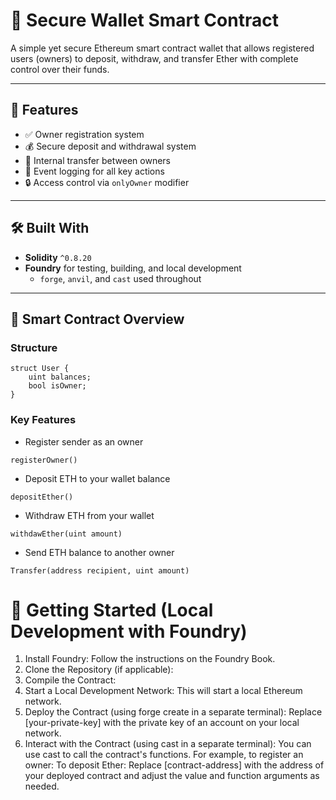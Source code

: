 # 🔐 Secure Wallet Smart Contract

A simple yet secure Ethereum smart contract wallet that allows registered users (owners) to deposit, withdraw, and transfer Ether with complete control over their funds.

---

## 📌 Features

- ✅ Owner registration system
- 💰 Secure deposit and withdrawal system
- 🔁 Internal transfer between owners
- 🧾 Event logging for all key actions
- 🔒 Access control via `onlyOwner` modifier

---

## 🛠 Built With

- **Solidity** `^0.8.20`
- **Foundry** for testing, building, and local development
  - `forge`, `anvil`, and `cast` used throughout

---

## 🧠 Smart Contract Overview

### Structure

```solidity
struct User {
    uint balances;
    bool isOwner;
}
```

### Key Features
* Register sender as an owner
```solidity
registerOwner()
```
* Deposit ETH to your wallet balance
```solidity
depositEther()
```
* Withdraw ETH from your wallet
```solidity
withdawEther(uint amount)
```
* Send ETH balance to another owner
```solidity
Transfer(address recipient, uint amount)
```
# 🧪 Getting Started (Local Development with Foundry)
1. Install Foundry: Follow the instructions on the Foundry Book.
2. Clone the Repository (if applicable):
3. Compile the Contract:
4. Start a Local Development Network: This will start a local Ethereum network.
5. Deploy the Contract (using forge create in a separate terminal): Replace [your-private-key] with the private key of an account on your local network.
6. Interact with the Contract (using cast in a separate terminal): You can use cast to call the contract's functions. For example, to register an owner: To deposit Ether: Replace [contract-address] with the address of your deployed contract and adjust the value and function arguments as needed.
